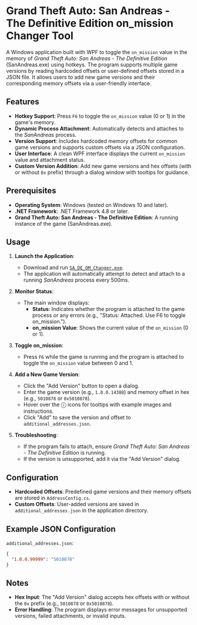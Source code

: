 # Grand Theft Auto: San Andreas - The Definitive Edition on_mission Changer Tool

A Windows application built with WPF to toggle the `on_mission` value in the memory of *Grand Theft Auto: San Andreas - The Definitive Edition* (SanAndreas.exe) using hotkeys. The program supports multiple game versions by reading hardcoded offsets or user-defined offsets stored in a JSON file. It allows users to add new game versions and their corresponding memory offsets via a user-friendly interface.

## Features

- **Hotkey Support**: Press `F6` to toggle the `on_mission` value (0 or 1) in the game's memory.
- **Dynamic Process Attachment**: Automatically detects and attaches to the *SanAndreas* process.
- **Version Support**: Includes hardcoded memory offsets for common game versions and supports custom offsets via a JSON configuration.
- **User Interface**: A clean WPF interface displays the current `on_mission` value and attachment status.
- **Custom Version Addition**: Add new game versions and hex offsets (with or without `0x` prefix) through a dialog window with tooltips for guidance.

## Prerequisites

- **Operating System**: Windows (tested on Windows 10 and later).
- **.NET Framework**: .NET Framework 4.8 or later.
- **Grand Theft Auto: San Andreas - The Definitive Edition**: A running instance of the game (SanAndreas.exe).

## Usage

1. **Launch the Application**:
   - Download and run [`SA_DE_OM_Changer.exe`](https://github.com/SkipperSkipTR/SA_DE_OM_Changer/releases/download/1.0/SA_DE_OM_Changer.exe).
   - The application will automatically attempt to detect and attach to a running *SanAndreas* process every 500ms.

2. **Monitor Status**:
   - The main window displays:
     - **Status**: Indicates whether the program is attached to the game process or any errors (e.g., "Status: Attached. Use F6 to toggle on_mission.").
     - **on_mission Value**: Shows the current value of the `on_mission` (0 or 1).

3. **Toggle on_mission**:
   - Press `F6` while the game is running and the program is attached to toggle the `on_mission` value between 0 and 1.

4. **Add a New Game Version**:
   - Click the "Add Version" button to open a dialog.
   - Enter the game version (e.g., `1.0.0.14388`) and memory offset in hex (e.g., `5010878` or `0x5010878`).
   - Hover over the ⓘ icons for tooltips with example images and instructions.
   - Click "Add" to save the version and offset to `additional_addresses.json`.

5. **Troubleshooting**:
   - If the program fails to attach, ensure *Grand Theft Auto: San Andreas - The Definitive Edition* is running.
   - If the version is unsupported, add it via the "Add Version" dialog.

## Configuration

- **Hardcoded Offsets**: Predefined game versions and their memory offsets are stored in `AddressConfig.cs`.
- **Custom Offsets**: User-added versions are saved in `additional_addresses.json` in the application directory.

## Example JSON Configuration

`additional_addresses.json`:
```json
{
  "1.0.0.99999": "5010878"
}
```

## Notes

- **Hex Input**: The "Add Version" dialog accepts hex offsets with or without the `0x` prefix (e.g., `5010878` or `0x5010878`).
- **Error Handling**: The program displays error messages for unsupported versions, failed attachments, or invalid inputs.
